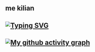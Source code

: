 ## me kilian
[![Typing SVG](https://readme-typing-svg.demolab.com?font=Fira+Code&size=40&duration=3500&pause=1000&color=71a3c1&center=true&vCenter=true&multiline=true&width=1000&height=175&lines=why+r+u+reading+this%3F;This+ain't+social+media;this's+just+github)](https://git.io/typing-svg)
-----------------------------------------
[![My github activity graph](https://github-readme-activity-graph.vercel.app/graph?username=nailik-1&theme=nightowl&custom_title=What%20is%20this%20?&hide_border=true)](https://github.com/nailik-1/github-readme-activity-graph)
-----------------------------------------
